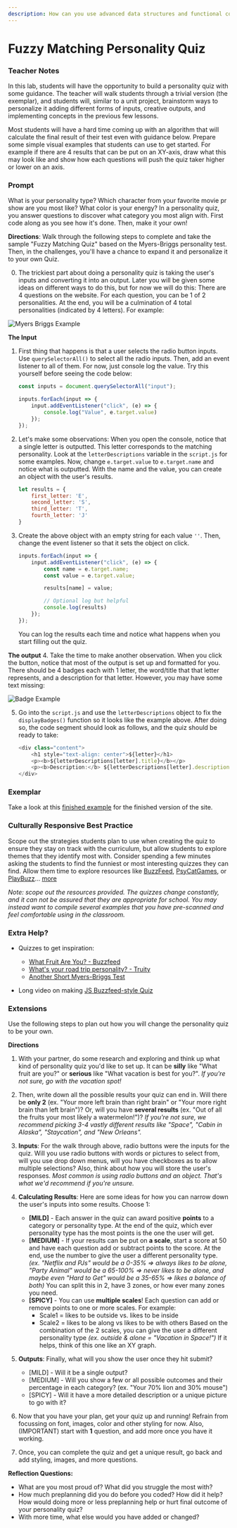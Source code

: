 ```yaml
---
description: How can you use advanced data structures and functional computing with DOM elements and user interaction?
---
```


# Fuzzy Matching Personality Quiz

### Teacher Notes

In this lab, students will have the opportunity to build a personality quiz with some guidance. The teacher will walk students through a trivial version (the exemplar), and students will, similar to a unit project, brainstorm ways to personalize it adding different forms of inputs, creative outputs, and implementing concepts in the previous few lessons.

Most students will have a hard time coming up with an algorithm that will calculate the final result of their test even with guidance below. Prepare some simple visual examples that students can use to get started. For example if there are 4 results that can be put on an XY-axis, draw what this may look like and show how each questions will push the quiz taker higher or lower on an axis. 

### Prompt

What is your personality type? Which character from your favorite movie pr show are you most like? What color is your energy? In a personality quiz, you answer questions to discover what category you most align with. First code along as you see how it's done. Then, make it your own!

**Directions**: Walk through the following steps to complete and take the sample "Fuzzy Matching Quiz" based on the Myers-Briggs personality test. Then, in the challenges, you'll have a chance to expand it and personalize it to your own Quiz.

0. The trickiest part about doing a personality quiz is taking the user's inputs and converting it into an output. Later you will be given some ideas on different ways to do this, but for now we will do this: There are 4 questions on the website. For each question, you can be 1 of 2 personalities. At the end, you will be a culmination of 4 total personalities (indicated by 4 letters). For example:

![Myers Briggs Example](./img/MBExample.jpg)

**The Input**
1. First thing that happens is that a user selects the radio button inputs. Use `querySelectorAll()` to select all the radio inputs. Then, add an event listener to all of them. For now, just console log the value. Try this yourself before seeing the code below:
    ```js
    const inputs = document.querySelectorAll("input");

    inputs.forEach(input => {
        input.addEventListener("click", (e) => {
            console.log("Value", e.target.value)
        });
    });
    ```

2. Let's make some observations: When you open the console, notice that a single letter is outputted. This letter corresponds to the matching personality. Look at the `letterDescriptions` variable in the `script.js` for some examples. Now, change `e.target.value` to `e.target.name` and notice what is outputted. With the name and the value, you can create an object with the user's results.
    ```js
    let results = {
        first_letter: 'E',
        second_letter: 'S',
        third_letter: 'T',
        fourth_letter: 'J'
    }
    ```

3. Create the above object with an empty string for each value `''`. Then, change the event listener so that it sets the object on click.
    ```js
    inputs.forEach(input => {
        input.addEventListener("click", (e) => {
            const name = e.target.name;
            const value = e.target.value;

            results[name] = value;

            // Optional log but helpful
            console.log(results)
        });
    });
    ```
    You can log the results each time and notice what happens when you start filling out the quiz.

**The output**
4. Take the time to make another observation. When you click the button, notice that most of the output is set up and formatted for you. There should be 4 badges each with 1 letter, the word/title that that letter represents, and a description for that letter. However, you may have some text missing:

![Badge Example](./img/extrovert.png)

5. Go into the `script.js` and use the `letterDescriptions` object to fix the `displayBadges()` function so it looks like the example above. After doing so, the code segment should look as follows, and the quiz should be ready to take:
    ```js
    <div class="content">
        <h1 style="text-align: center">${letter}</h1>
        <p><b>${letterDescriptions[letter].title}</b></p>
        <p><b>Description:</b> ${letterDescriptions[letter].description}</p>
    </div>
    ```

### Exemplar

Take a look at this [finished example](./U3LAB2-Exemplar/index.html) for the finished version of the site.

### Culturally Responsive Best Practice

Scope out the strategies students plan to use when creating the quiz to ensure they stay on track with the curriculum, but allow students to explore themes that they identify most with. Consider spending a few minutes asking the students to find the funniest or most interesting quizzes they can find. Allow them time to explore resources like [BuzzFeed](https://www.buzzfeed.com/quizzes), [PsyCatGames](https://psycatgames.com/quiz/), or [PlayBuzz](https://www.playbuzz.com/quizzes/personality)... [more](https://funpersonalityquizzes.net/)

_Note: scope out the resources provided. The quizzes change constantly, and it can not be assured that they are appropriate for school. You may instead want to compile several examples that you have pre-scanned and feel comfortable using in the classroom._

### Extra Help?

- Quizzes to get inspiration:
    - [What Fruit Are You? - Buzzfeed](https://www.buzzfeed.com/natalyalobanova/what-fruit-are-you)
    - [What's your road trip personality? - Truity](https://www.truity.com/test/travel-personality-test)
    - [Another Short Myers-Briggs Test](https://dynomight.net/mbti/)

- Long video on making [JS Buzzfeed-style Quiz](https://www.youtube.com/watch?v=7x2Zk1qwBBU)

### Extensions

Use the following steps to plan out how you will change the personality quiz to be your own.

**Directions**

1. With your partner, do some research and exploring and think up what kind of personality quiz you'd like to set up. It can be **silly** like "What fruit are you?" or **serious** like "What vacation is best for you?". _If you're not sure, go with the vacation spot!_

2. Then, write down all the possible results your quiz can end in. Will there be **only 2** (ex. "Your more left brain than right brain" or "Your more right brain than left brain")? Or, will you have **several results** (ex. "Out of all the fruits your most likely a watermelon!")? _If you're not sure, we recommend picking 3-4 vastly different results like "Space", "Cabin in Alaska", "Staycation", and "New Orleans"._

3. **Inputs**: For the walk through above, radio buttons were the inputs for the quiz. Will you use radio buttons with words or pictures to select from, will you use drop down menus, will you have checkboxes as to allow multiple selections? Also, think about how you will store the user's responses. _Most common is using radio buttons and an object. That's what we'd recommend if you're unsure._

4. **Calculating Results**: Here are some ideas for how you can narrow down the user's inputs into some results. Choose 1:
    - **[MILD]** - Each answer in the quiz can award positive **points** to a category or personality type. At the end of the quiz, which ever personality type has the most points is the one the user will get.
    - **[MEDIUM]** - If your results can be put on **a scale**, start a score at 50 and have each question add or subtract points to the score. At the end, use the number to give the user a different personality type. _(ex. "Netflix and PJs" would be a 0-35% => always likes to be alone, "Party Animal" would be a 65-100% => never likes to be alone, and maybe even "Hard to Get" would be a 35-65% => likes a balance of both)_ You can split this in 2, have 3 zones, or how ever many zones you need.
    - **[SPICY]** - You can use **multiple scales**! Each question can add or remove points to one or more scales. For example:
        - Scale1 = likes to be outside vs. likes to be inside
        - Scale2 = likes to be along vs likes to be with others
        Based on the combination of the 2 scales, you can give the user a different personality type _(ex. outside & alone = "Vacation in Space!")_ If it helps, think of this one like an XY graph.

5. **Outputs**: Finally, what will you show the user once they hit submit?
    - [MILD] - Will it be a single output?
    - [MEDIUM] - Will you show a few or all possible outcomes and their percentage in each category? (ex. "Your 70% lion and 30% mouse")
    - [SPICY] - Will it have a more detailed description or a unique picture to go with it?

6. Now that you have your plan, get your quiz up and running! Refrain from focussing on font, images, color and other styling for now. Also, (IMPORTANT) start with **1** question, and add more once you have it working.

7. Once, you can complete the quiz and get a unique result, go back and add styling, images, and more questions. 

**Reflection Questions:**

- What are you most proud of? What did you struggle the most with?
- How much preplanning did you do before you coded? How did it help? How would doing more or less preplanning help or hurt final outcome of your personality quiz?
- With more time, what else would you have added or changed?